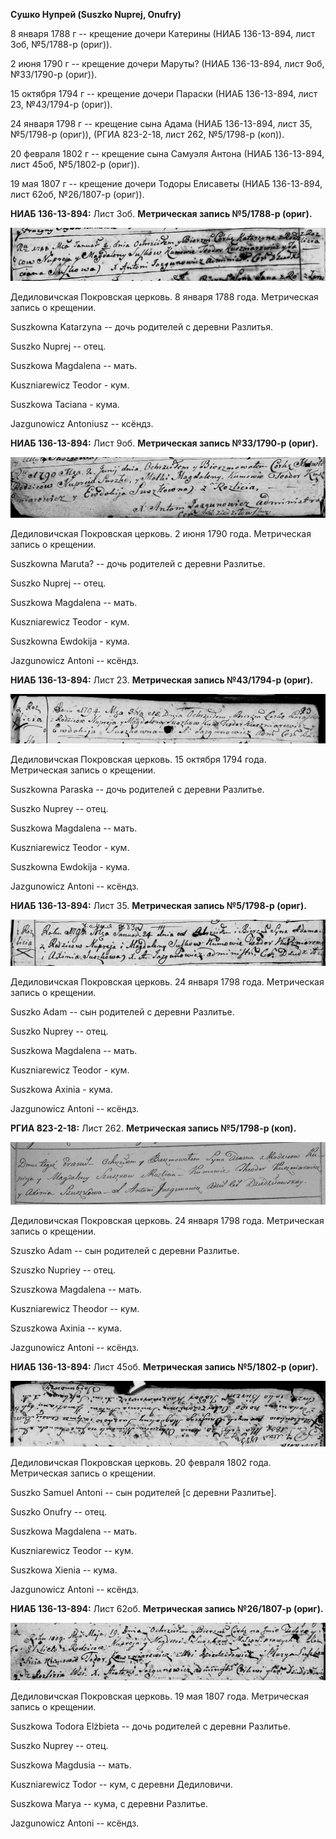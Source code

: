 **Сушко Нупрей (Suszko Nuprej, Onufry)**

8 января 1788 г -- крещение дочери Катерины (НИАБ 136-13-894, лист 3об,
№5/1788-р (ориг)).

2 июня 1790 г -- крещение дочери Маруты? (НИАБ 136-13-894, лист 9об,
№33/1790-р (ориг)).

15 октября 1794 г -- крещение дочери Параски (НИАБ 136-13-894, лист 23,
№43/1794-р (ориг)).

24 января 1798 г -- крещение сына Адама (НИАБ 136-13-894, лист 35,
№5/1798-р (ориг)), (РГИА 823-2-18, лист 262, №5/1798-р (коп)).

20 февраля 1802 г -- крещение сына Самуэля Антона (НИАБ 136-13-894, лист
45об, №5/1802-р (ориг)).

19 мая 1807 г -- крещение дочери Тодоры Елисаветы (НИАБ 136-13-894, лист
62об, №26/1807-р (ориг)).

**НИАБ 136-13-894:** Лист 3об. **Метрическая запись №5/1788-р (ориг).**

![](./media/7528c38d7855243352083f7af359856c8ef56a75.png)

Дедиловичская Покровская церковь. 8 января 1788 года. Метрическая запись
о крещении.

Suszkowna Katarzyna -- дочь родителей с деревни Разлитья.

Suszko Nuprej -- отец.

Suszkowa Magdalena -- мать.

Kuszniarewicz Teodor - кум.

Suszkowa Taciana - кума.

Jazgunowicz Antoniusz -- ксёндз.

**НИАБ 136-13-894:** Лист 9об. **Метрическая запись №33/1790-р (ориг).**

![](./media/ed9a1f00d569d30cd687e894add5c1ec5096abfd.png)

Дедиловичская Покровская церковь. 2 июня 1790 года. Метрическая запись о
крещении.

Suszkowna Maruta? -- дочь родителей с деревни Разлитье.

Suszko Nuprej -- отец.

Suszkowa Magdalena -- мать.

Kuszniarewicz Teodor - кум.

Suszkowna Ewdokija - кума.

Jazgunowicz Antoni -- ксёндз.

**НИАБ 136-13-894:** Лист 23. **Метрическая запись №43/1794-р (ориг).**

![](./media/0483b6c1f6b597eeba45c34c0243018698e19ec1.png)

Дедиловичская Покровская церковь. 15 октября 1794 года. Метрическая
запись о крещении.

Suszkowna Paraska -- дочь родителей с деревни Разлитье.

Suszko Nuprey -- отец.

Suszkowa Magdalena -- мать.

Kuszniarewicz Teodor - кум.

Suszkowna Ewdokija - кума.

Jazgunowicz Antoni -- ксёндз.

**НИАБ 136-13-894:** Лист 35. **Метрическая запись №5/1798-р (ориг).**

![](./media/a6e9967bf49442c1db04e6ce4794e2a8c4946d48.png)

Дедиловичская Покровская церковь. 24 января 1798 года. Метрическая
запись о крещении.

Suszko Adam -- сын родителей с деревни Разлитье.

Suszko Nuprey -- отец.

Suszkowa Magdalena -- мать.

Kuszniarewicz Teodor - кум.

Suszkowa Axinia - кума.

Jazgunowicz Antoni -- ксёндз.

**РГИА 823-2-18:** Лист 262. **Метрическая запись №5/1798-р (коп).**

![](./media/7849168d1cf770cac069e4aa9c36db35578ac32c.png)

Дедиловичская Покровская церковь. 24 января 1798 года. Метрическая
запись о крещении.

Szuszko Adam -- сын родителей с деревни Разлитье.

Szuszko Nupriey -- отец.

Szuszkowa Magdalena -- мать.

Kuszniarewicz Theodor -- кум.

Szuszkowa Axinia -- кума.

Jazgunowicz Antoni -- ксёндз.

**НИАБ 136-13-894:** Лист 45об. **Метрическая запись №5/1802-р (ориг).**

![](./media/b48cea9c2af13caf897d5d86a32625833877e26b.png)

Дедиловичская Покровская церковь. 20 февраля 1802 года. Метрическая
запись о крещении.

Suszko Samuel Antoni -- сын родителей \[с деревни Разлитье\].

Suszko Onufry -- отец.

Suszkowa Magdalena -- мать.

Kuszniarewicz Teodor -- кум.

Suszkowa Xienia -- кума.

Jazgunowicz Antoni -- ксёндз.

**НИАБ 136-13-894:** Лист 62об. **Метрическая запись №26/1807-р
(ориг).**

![](./media/8caa3e435480e8e130c7beae027a258b33c039e4.png)

Дедиловичская Покровская церковь. 19 мая 1807 года. Метрическая запись о
крещении.

Suszkowa Todora Elżbieta -- дочь родителей с деревни Разлитье.

Suszko Nuprey -- отец.

Suszkowa Magdusia -- мать.

Kuszniarewicz Todor -- кум, с деревни Дедиловичи.

Suszkowa Marya -- кума, с деревни Разлитье.

Jazgunowicz Antoni -- ксёндз.
